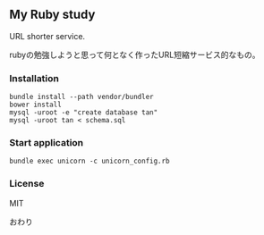 ## My Ruby study

URL shorter service.

rubyの勉強しようと思って何となく作ったURL短縮サービス的なもの。

### Installation

```
bundle install --path vendor/bundler
bower install
mysql -uroot -e "create database tan"
mysql -uroot tan < schema.sql
```

### Start application

`bundle exec unicorn -c unicorn_config.rb`

### License

MIT

おわり

